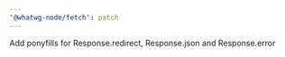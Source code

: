 ```yaml
---
'@whatwg-node/fetch': patch
---
```


Add ponyfills for Response.redirect, Response.json and Response.error
